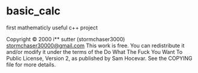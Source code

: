 # basic_calc
first mathematicly useful c++ project

Copyright © 2000 i** sutter (stormchaser3000) <stormchaser30000@gmail.com>
This work is free. You can redistribute it and/or modify it under the
terms of the Do What The Fuck You Want To Public License, Version 2,
as published by Sam Hocevar. See the COPYING file for more details.
